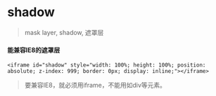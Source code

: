 # shadow
> mask layer, shadow, 遮罩层

#### 能兼容IE8的遮罩层
`<iframe id="shadow" style="width: 100%; height: 100%; position: absolute; z-index: 999; border: 0px; display: inline;"></iframe>`
> 要兼容IE8，就必须用iframe，不能用如div等元素。